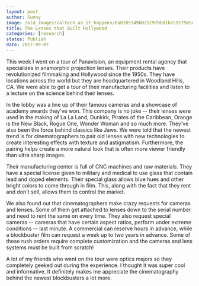 ```yaml
---
layout: post
author: Sunny
image: /old_images/caltech_as_it_happens/6a0105349b8251970b01b7c9175b5d970b.jpg
title: The Lenses that Built Hollywood
categories: [research]
status: Publish
date: 2017-09-07
---
```






This week I went on a tour of Panavision, an equipment rental agency that specializes in anamorphic projection lenses. Their products have revolutionized filmmaking and Hollywood since the 1950s. They have locations across the world but they are headquartered in Woodland Hills, CA. We were able to get a tour of their manufacturing facilities and listen to a lecture on the science behind their lenses.



In the lobby was a line up of their famous cameras and a showcase of academy awards they've won. This company is no joke -- their lenses were used in the making of La La Land, Dunkirk, Pirates of the Caribbean, Orange is the New Black, Rogue One, Wonder Woman and so much more. They've also been the force behind classics like Jaws. We were told that the newest trend is for cinematographers to pair old lenses with new technologies to create interesting effects with texture and astigmatism. Furthermore, the pairing helps create a more natural look that is often more viewer friendly than ultra sharp images.





Their manufacturing center is full of CNC machines and raw materials. They have a special license given to military and medical to use glass that contain lead and doped elements. Their special glass allows blue hues and other bright colors to come through in film. This, along with the fact that they rent and don't sell, allows them to control the market.



We also found out that cinematographers make crazy requests for cameras and lenses. Some of them get attached to lenses down to the serial number and need to rent the same on every time. They also request special cameras -- cameras that have certain aspect ratios, perform under extreme conditions -- last minute. A commercial can reserve hours in advance, while a blockbuster film can request a week up to two years in advance. Some of these rush orders require complete customization and the cameras and lens systems must be built from scratch!



A lot of my friends who went on the tour were optics majors so they completely geeked out during the experience. I thought it was super cool and informative. It definitely makes me appreciate the cinematography behind the newest blockbusters a lot more.

